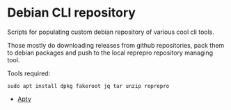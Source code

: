 # Debian CLI repository

Scripts for populating custom debian repository of various cool cli tools.

Those mostly do downloading releases from github repositories,
pack them to debian packages and push to the local reprepro
repository managing tool.

Tools required:
```
sudo apt install dpkg fakeroot jq tar unzip reprepro
```
* [Apty](https://www.aptly.info)
